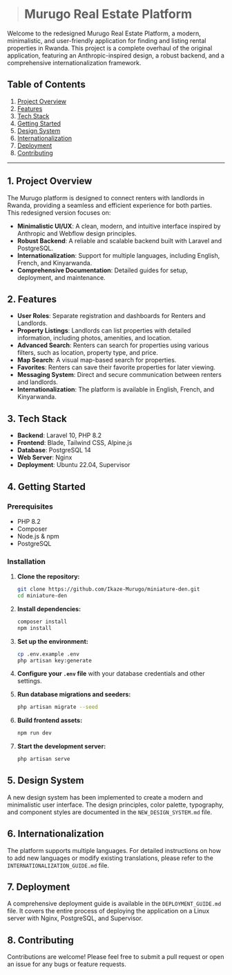 > # Murugo Real Estate Platform

Welcome to the redesigned Murugo Real Estate Platform, a modern, minimalistic, and user-friendly application for finding and listing rental properties in Rwanda. This project is a complete overhaul of the original application, featuring an Anthropic-inspired design, a robust backend, and a comprehensive internationalization framework.

## Table of Contents

1.  [Project Overview](#project-overview)
2.  [Features](#features)
3.  [Tech Stack](#tech-stack)
4.  [Getting Started](#getting-started)
5.  [Design System](#design-system)
6.  [Internationalization](#internationalization)
7.  [Deployment](#deployment)
8.  [Contributing](#contributing)

---

## 1. Project Overview

The Murugo platform is designed to connect renters with landlords in Rwanda, providing a seamless and efficient experience for both parties. This redesigned version focuses on:

-   **Minimalistic UI/UX**: A clean, modern, and intuitive interface inspired by Anthropic and Webflow design principles.
-   **Robust Backend**: A reliable and scalable backend built with Laravel and PostgreSQL.
-   **Internationalization**: Support for multiple languages, including English, French, and Kinyarwanda.
-   **Comprehensive Documentation**: Detailed guides for setup, deployment, and maintenance.

## 2. Features

-   **User Roles**: Separate registration and dashboards for Renters and Landlords.
-   **Property Listings**: Landlords can list properties with detailed information, including photos, amenities, and location.
-   **Advanced Search**: Renters can search for properties using various filters, such as location, property type, and price.
-   **Map Search**: A visual map-based search for properties.
-   **Favorites**: Renters can save their favorite properties for later viewing.
-   **Messaging System**: Direct and secure communication between renters and landlords.
-   **Internationalization**: The platform is available in English, French, and Kinyarwanda.

## 3. Tech Stack

-   **Backend**: Laravel 10, PHP 8.2
-   **Frontend**: Blade, Tailwind CSS, Alpine.js
-   **Database**: PostgreSQL 14
-   **Web Server**: Nginx
-   **Deployment**: Ubuntu 22.04, Supervisor

## 4. Getting Started

### Prerequisites

-   PHP 8.2
-   Composer
-   Node.js & npm
-   PostgreSQL

### Installation

1.  **Clone the repository:**

    ```bash
    git clone https://github.com/Ikaze-Murugo/miniature-den.git
    cd miniature-den
    ```

2.  **Install dependencies:**

    ```bash
    composer install
    npm install
    ```

3.  **Set up the environment:**

    ```bash
    cp .env.example .env
    php artisan key:generate
    ```

4.  **Configure your `.env` file** with your database credentials and other settings.

5.  **Run database migrations and seeders:**

    ```bash
    php artisan migrate --seed
    ```

6.  **Build frontend assets:**

    ```bash
    npm run dev
    ```

7.  **Start the development server:**

    ```bash
    php artisan serve
    ```

## 5. Design System

A new design system has been implemented to create a modern and minimalistic user interface. The design principles, color palette, typography, and component styles are documented in the `NEW_DESIGN_SYSTEM.md` file.

## 6. Internationalization

The platform supports multiple languages. For detailed instructions on how to add new languages or modify existing translations, please refer to the `INTERNATIONALIZATION_GUIDE.md` file.

## 7. Deployment

A comprehensive deployment guide is available in the `DEPLOYMENT_GUIDE.md` file. It covers the entire process of deploying the application on a Linux server with Nginx, PostgreSQL, and Supervisor.

## 8. Contributing

Contributions are welcome! Please feel free to submit a pull request or open an issue for any bugs or feature requests.

